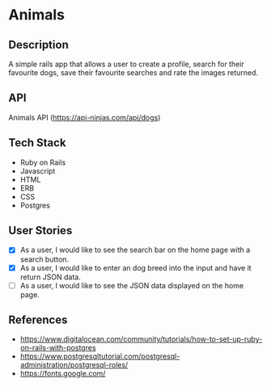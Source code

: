 # Animals

## Description

A simple rails app that allows a user to create a profile, search for their favourite dogs, save their favourite searches and rate the images returned.

## API

Animals API (https://api-ninjas.com/api/dogs)

## Tech Stack

* Ruby on Rails
* Javascript
* HTML
* ERB
* CSS
* Postgres

## User Stories

- [x] As a user, I would like to see the search bar on the home page with a search button.
- [x] As a user, I would like to enter an dog breed into the input and have it return JSON data.
- [ ] As a user, I would like to see the JSON data displayed on the home page.

## References

* https://www.digitalocean.com/community/tutorials/how-to-set-up-ruby-on-rails-with-postgres
* https://www.postgresqltutorial.com/postgresql-administration/postgresql-roles/
* https://fonts.google.com/
